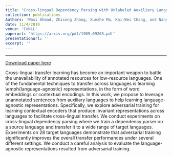 ```yaml
---
title: "Cross-lingual Dependency Parsing with Unlabeled Auxiliary Languages."
collection: publications
Authors: 'Wasi Ahmad, Zhisong Zhang, Xuezhe Ma, Kai-Wei Chang, and Nanyun Peng'
date: 11/4/2019
venue: 'CoNLL'
paperurl: 'https://arxiv.org/pdf/1909.09265.pdf'
presentationurl: ''
excerpt: ''
---
```

---
<a href='https://arxiv.org/abs/1909.09265'>Download paper here</a>

Cross-lingual transfer learning has become an important weapon to battle the unavailability of annotated resources for low-resource languages. One of the fundamental techniques to transfer across languages is learning \emph{language-agnostic} representations, in the form of word embeddings or contextual encodings. In this work, we propose to leverage unannotated sentences from auxiliary languages to help learning language-agnostic representations. Specifically, we explore adversarial training for learning contextual encoders that produce invariant representations across languages to facilitate cross-lingual transfer. We conduct experiments on cross-lingual dependency parsing where we train a dependency parser on a source language and transfer it to a wide range of target languages. Experiments on 28 target languages demonstrate that adversarial training significantly improves the overall transfer performances under several different settings. We conduct a careful analysis to evaluate the language-agnostic representations resulted from adversarial training.
